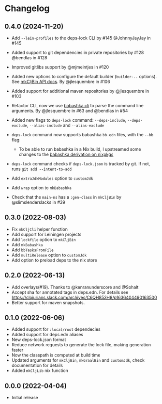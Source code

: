 # Changelog

## 0.4.0 (2024-11-20)

- Add `--lein-profiles` to the deps-lock CLI by #145 @JohnnyJayJay in #145

- Added support to git dependencies in private repositories by #128 @bendlas in
  #128

- Improved gitlibs support by @mjmeintjes in #120

- Added new options to configure the default builder (`builder-..` options). See
  [mkCljBin API docs](https://jlesquembre.github.io/clj-nix/api/#mkcljbin). By
  @jlesquembre in #106

- Added support for additional maven repositories by @jlesquembre in #103

- Refactor CLI, now we use [babashka.cli](https://github.com/babashka/cli) to
  parse the command line arguments. By @jlesquembre in #63 and @bendlas in #54

- Added new flags to `deps-lock` command: `--deps-include`, `--deps-exclude`,
  `--alias-include` and `--alias-exclude`

- `deps-lock` command now supports babashka `bb.edn` files, with the `--bb` flag

  - To be able to run babashka in a Nix build, I upstreamed some changes to the
    [babashka derivation on nixpkgs](https://github.com/NixOS/nixpkgs/pull/241119)

- `deps-lock` command checks if `deps-lock.json` is tracked by git. If not, runs
  `git add --intent-to-add`

- Add `extraJdkModules` option to `customJdk`

- Add `wrap` option to `mkBabashka`

- Check that the `main-ns` has a `:gen-class` in `mkCljBin` by
  @slimslenderslacks in #39

## 0.3.0 (2022-08-03)

- Fix `mkCljCli` helper function
- Add support for Leiningen projects
- Add `lockfile` option to `mkCljBin`
- Add `mkBabashka`
- Add `bbTasksFromFile`
- Add `multiRelease` option to `customJdk`
- Add option to preload deps to the nix store

## 0.2.0 (2022-06-13)

- Add overlays(#19). Thanks to @kenranunderscore and @Sohalt
- Accept sha for annotated tags in deps.edn. For details see
  https://clojurians.slack.com/archives/C6QH853H8/p1636404490163500
- Better support for maven snapshots.

## 0.1.0 (2022-06-06)

- Added support for `:local/root` dependecies
- Added support for deps.edn aliases
- New deps-lock.json format
- Reduce network requests to generate the lock file, making generation faster
- Now the classpath is computed at build time
- Updated arguments for `mkCljBin`, `mkGraalBin` and `customJdk`, check
  documentation for details
- Added `mkCljLib` nix function

## 0.0.0 (2022-04-04)

- Initial release

